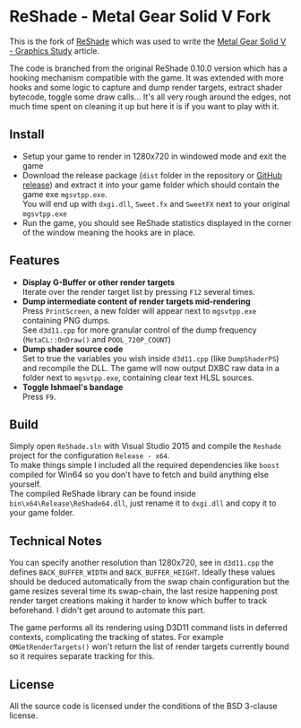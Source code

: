ReShade - Metal Gear Solid V Fork
===

This is the fork of [ReShade](https://reshade.me/) which was used to write the [Metal Gear Solid V - Graphics Study](http://www.adriancourreges.com/blog/2017/12/15/mgs-v-graphics-study/) article.

The code is branched from the original ReShade 0.10.0 version which has a hooking mechanism compatible with the game.
It was extended with more hooks and some logic to capture and dump render targets, extract shader bytecode, toggle some draw calls... 
It's all very rough around the edges, not much time spent on cleaning it up but here it is if you want to play with it. 

## Install

- Setup your game to render in 1280x720 in windowed mode and exit the game
- Download the release package (`dist` folder in the repository or [GitHub release](https://github.com/acourreges/reshade/releases/)) and extract it into your game folder which should contain the game exe `mgsvtpp.exe`.  
You will end up with `dxgi.dll`, `Sweet.fx` and `SweetFX` next to your original `mgsvtpp.exe`
- Run the game, you should see ReShade statistics displayed in the corner of the window meaning the hooks are in place.

## Features

- **Display G-Buffer or other render targets**  
Iterate over the render target list by pressing `F12` several times.
- **Dump intermediate content of render targets mid-rendering**  
Press `PrintScreen`, a new folder will appear next to `mgsvtpp.exe` containing PNG dumps.  
See `d3d11.cpp` for more granular control of the dump frequency (`MetaCL::OnDraw()` and `POOL_720P_COUNT`)
- **Dump shader source code**  
Set to true the variables you wish inside `d3d11.cpp` (like `DumpShaderPS`) and recompile the DLL. The game will now output DXBC raw data in a folder next to `mgsvtpp.exe`, containing clear text HLSL sources. 
- **Toggle Ishmael's bandage**  
Press `F9`.

## Build

Simply open `ReShade.sln` with Visual Studio 2015 and compile the `Reshade` project for the configuration `Release - x64`.  
To make things simple I included all the required dependencies like `boost` compiled for Win64 so you don't have to fetch and build anything else yourself.  
The compiled ReShade library can be found inside `bin\x64\Release\ReShade64.dll`, just rename it to `dxgi.dll` and copy it to your game folder. 

## Technical Notes

You can specify another resolution than 1280x720, see in `d3d11.cpp` the defines `BACK_BUFFER_WIDTH` and `BACK_BUFFER_HEIGHT`. 
Ideally these values should be deduced automatically from the swap chain configuration but the game resizes several time its swap-chain,
the last resize happening post render target creations making it harder to know which buffer to track beforehand. 
I didn't get around to automate this part. 

The game performs all its rendering using D3D11 command lists in deferred contexts, complicating the tracking of states. 
For example `OMGetRenderTargets()` won't return the list of render targets currently bound so it requires separate tracking 
for this.  

## License

All the source code is licensed under the conditions of the BSD 3-clause license.



